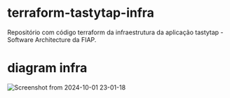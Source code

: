 # terraform-tastytap-infra
Repositório com código terraform da infraestrutura da aplicação tastytap - Software Architecture da FIAP.

# diagram infra

![Screenshot from 2024-10-01 23-01-18](https://github.com/user-attachments/assets/d8188d24-528c-4c5b-ac12-a6cef4272a10)

